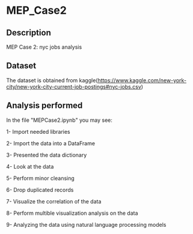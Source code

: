 # MEP_Case2
## Description

MEP Case 2: nyc jobs analysis

## Dataset

The dataset is obtained from kaggle(https://www.kaggle.com/new-york-city/new-york-city-current-job-postings#nyc-jobs.csv)

## Analysis performed

In the file "MEPCase2.ipynb" you may see:

1- Import needed libraries

2- Import the data into a DataFrame

3- Presented the data dictionary

4- Look at the data

5- Perform minor cleansing 

6- Drop duplicated records

7- Visualize the correlation of the data

8- Perform multible visualization analysis on the data

9- Analyzing the data using natural language processing models
